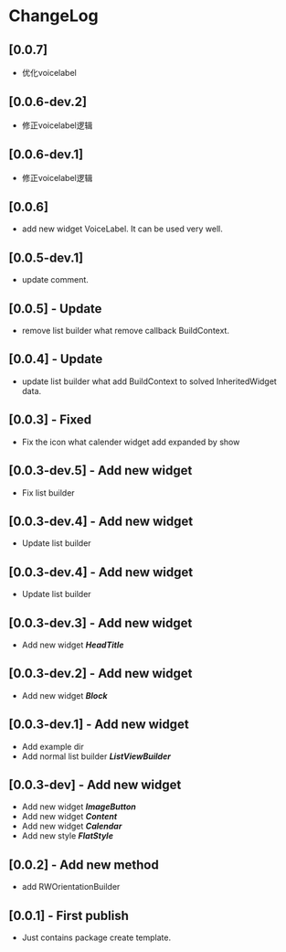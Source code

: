 ChangeLog
======

## [0.0.7]

* 优化voicelabel
 
## [0.0.6-dev.2]

* 修正voicelabel逻辑
 
## [0.0.6-dev.1]

* 修正voicelabel逻辑
   
## [0.0.6]

* add new widget VoiceLabel. It can be used very well.

## [0.0.5-dev.1]

* update comment.

## [0.0.5] - Update

* remove list builder what remove callback BuildContext.

## [0.0.4] - Update

* update list builder what add BuildContext to solved InheritedWidget data.

## [0.0.3] - Fixed

* Fix the icon what calender widget add expanded by show

## [0.0.3-dev.5] - Add new widget

* Fix list builder

## [0.0.3-dev.4] - Add new widget

* Update list builder

## [0.0.3-dev.4] - Add new widget

* Update list builder

## [0.0.3-dev.3] - Add new widget

* Add new widget ***HeadTitle***

## [0.0.3-dev.2] - Add new widget

* Add new widget ***Block***

## [0.0.3-dev.1] - Add new widget 

* Add example dir
* Add normal list builder ***ListViewBuilder***

## [0.0.3-dev] - Add new widget 

* Add new widget ***ImageButton***
* Add new widget ***Content***
* Add new widget ***Calendar***
* Add new style ***FlatStyle***

## [0.0.2] - Add new method

* add RWOrientationBuilder

## [0.0.1] - First publish

* Just contains package create template.

